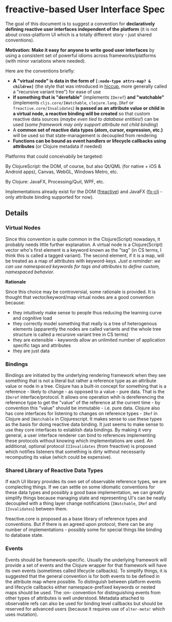 # freactive-based User Interface Spec

The goal of this document is to suggest a convention for **declaratively defining reactive user interfaces independent of the platform** (it is not about cross-platform UI which is a totally different story - just shared conventions).

**Motivation:** **Make it easy for anyone to write good user interfaces** by using a consistent set of powerful idioms across frameworks/platforms (with minor variations where needed).

Here are the conventions briefly:
* **A "virtual node" is data in the form of `[:node-type attrs-map? & children]`** (the style that was introduced in [hiccup][hiccup], more generally called a "recursive variant tree") for ease of use
* **If something that is "derefable"** (implements `IDeref`) **and "watchable"** (implements `cljs.core/IWatchable`, `clojure.lang.IRef` or `freactive.core/Invalidates`) **is passed as an attribute value or child in a virtual node, a reactive binding will be created** so that custom reactive data sources (*maybe even tied to database entities!*) can be used (*some framework may only support attribute not child binding*)
* A **common set of reactive data types (atom, cursor, expression, etc.)** will be used so that state-management is decoupled from rendering
* **Functions can be bound as event handlers or lifecycle callbacks using attributes** (or Clojure metadata if needed)

Platforms that could conceivabily be targeted:

By ClojureScript: the DOM, of course, but also Qt/QML (for native + iOS & Android apps), Canvas, WebGL, Windows Metro, etc.

By Clojure: JavaFX, Processing/Quil, WPF, etc.

Implementations already exist for the DOM ([freactive][freactive]) and JavaFX ([fx-clj][fx-clj] - only attribute binding supported for now).

## Details

### Virtual Nodes

Since this convention is quite common in the Clojure(Script) nowadays, it probably needs little further explanation. A virtual node is a Clojure(Script) vector who's first element is a keyword known as the "tag" (in CS terms, I think this is called a tagged variant). The second element, if it is a map, will be treated as a map of attributes with keyword-keys. *Just a reminder: we can use namespaced keywords for tags and attributes to define custom, namespaced behavior.*

**Rationale**

Since this choice may be controversial, some rationale is provided. It is thought that vector/keyword/map virtual nodes are a good convention because:

* they intuitively make sense to people thus reducing the learning curve and cognitive load
* they correctly model something that really is a tree of heterogenous elements (apparently the nodes are called variants and the whole tree structure is called a recursive variant tree in CS terms)
* they are extensible - keywords allow an unlimited number of application specific tags and attributes
* they are just data

### Bindings

Bindings are initiated by the underlying rendering framework when they see something that is not a literal but rather a reference type as an attribute value or node in a tree. Clojure has a built-in concept for something that is a reference - likely to change - as opposed to a value - pure data. That is the `IDeref` interface/protocol. It allows one operation whih is dereferencing the reference type to get the "value" of the reference at the current time - by convention this "value" should be immutable - i.e. pure data. Clojure also has core interfaces for listening to changes on reference types - `IRef` in Clojure and `IWatchable` in Clojurescript. It makes sense to use these types as the basis for doing reactive data binding. It just seems to make sense to use they core interfaces to establish data bindings. By making it very general, a user interface renderer can bind to references implementing these protocols without knowing which implementations are used. An additional, optional protocol `IIInvalidates` (from freactive) is proposed which notifies listeners that something is dirty without necessarily recomputing its value (which could be expensive).

### Shared Library of Reactive Data Types

If each UI library provides its own set of observable reference types, we are complecting things. If we can settle on some idiomatic conventions for these data types and possibly a good base implementation, we can greatly simplify things because managing state and representing UI's can be neatly decoupled with a thing layer change notifications (`IWatchable`, `IRef` and `IInvalidates`) between them.

freactive.core is proposed as a base library of reference types and conventions. But if there is an agreed upon protocol, there can be any number of implementations - possibly some for special things like binding to database state.

### Events

Events should be framework-specific. Usually the underlying framework will provide a set of events and the Clojure wrapper for that framework will have its own events (sometimes called lifecycle callbacks). To simplify things, it is suggested that the general convention is for both events to be defined in the attribute map where possible. To distinguish between platform events and lifecycle callbacks either namespace-prefixed keywords or nested maps should be used. The :on- convention for distinguishing events from other types of attributes is well understood. Metadata attached to observable refs can also be used for binding level callbacks but should be reserved for advanced users (because it requires use of `alter-meta!` which uses mutation).

[freactive]: https://github.com/aaronc/freactive
[fx-clj]: https://github.com/aaronc/fx-clj
[hiccup]: https://github.com/weavejester/hiccup

